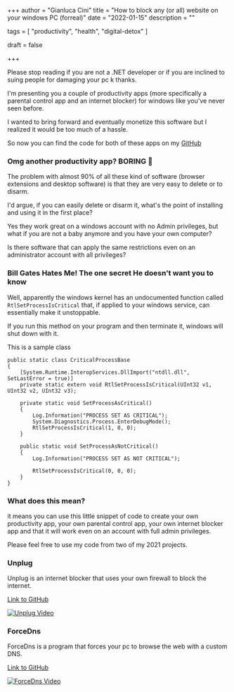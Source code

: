 +++
author = "Gianluca Cini"
title = "How to block any (or all) website on your windows PC (forreal)"
date = "2022-01-15"
description = ""

tags = [
    "productivity",
    "health",
    "digital-detox"
]

draft = false

+++

Please stop reading if you are not a .NET developer or if you are inclined to suing people for damaging your pc k thanks.

I'm presenting you a couple of productivity apps (more specifically a parental control app and an internet blocker) for windows like you've never seen before. 

I wanted to bring forward and eventually monetize this software but I realized it would be too much of a hassle. 

So now you can find the code for both of these apps on my [GitHub](https://github.com/gianlucacini)

### Omg another productivity app? BORING 🥱 

The problem with almost 90% of all these kind of software (browser extensions and desktop software) is that they are very easy to delete or to disarm. 

I'd argue, if you can easily delete or disarm it, what's the point of installing and using it in the first place?

Yes they work great on a windows account with no Admin privileges, but what if you are not a baby anymore and you have your own computer? 

Is there software that can apply the same restrictions even on an administrator account with all privileges?

### Bill Gates Hates Me! The one secret He doesn't want you to know
Well, apparently the windows kernel has an undocumented function called `RtlSetProcessIsCritical` that, if applied to your windows service, can essentially make it unstoppable. 

If you run this method on your program and then terminate it, windows will shut down with it.

This is a sample class 

```
public static class CriticalProcessBase
{
    [System.Runtime.InteropServices.DllImport("ntdll.dll", SetLastError = true)]
    private static extern void RtlSetProcessIsCritical(UInt32 v1, UInt32 v2, UInt32 v3);

    private static void SetProcessAsCritical()
    {
        Log.Information("PROCESS SET AS CRITICAL");
        System.Diagnostics.Process.EnterDebugMode();
        RtlSetProcessIsCritical(1, 0, 0);
    }

    public static void SetProcessAsNotCritical()
    {
        Log.Information("PROCESS SET AS NOT CRITICAL");

        RtlSetProcessIsCritical(0, 0, 0);
    }
}
```

### What does this mean?
it means you can use this little snippet of code to create your own productivity app, your own parental control app, your own internet blocker app and that it will work even on an account with full admin privileges.

Please feel free to use my code from two of my 2021 projects.

### Unplug
Unplug is an internet blocker that uses your own firewall to block the internet. 

[Link to GitHub](https://github.com/gianlucacini/Unplug)

[![Unplug Video](https://img.youtube.com/vi/SWtYqL6xvuE/0.jpg)](https://www.youtube.com/watch?v=SWtYqL6xvuE)

### ForceDns
ForceDns is a program that forces your pc to browse the web with a custom DNS.

[Link to GitHub](https://github.com/gianlucacini/ForceDNS)

[![ForceDns Video](https://img.youtube.com/vi/7jko4yOmCnk/0.jpg)](https://www.youtube.com/watch?v=7jko4yOmCnk)


